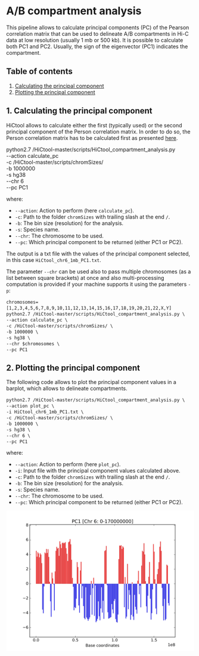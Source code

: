 # A/B compartment analysis

This pipeline allows to calculate principal components (PC) of the Pearson correlation matrix that can be used to delineate A/B compartments in Hi-C data at low resolution (usually 1 mb or 500 kb). It is possible to calculate both PC1 and PC2. Usually, the sign of the eigenvector (PC1) indicates the compartment.

## Table of contents

1. [Calculating the principal component](#1-calculating-the-principal-component)
2. [Plotting the principal component](#2-plotting-the-principal-component)

## 1. Calculating the principal component

HiCtool allows to calculate either the first (typically used) or the second principal component of the Person correlation matrix. In order to do so, the Person correlation matrix has to be calculated first as presented [here](/tutorial/normalization-yaffe-tanay.md#22-normalizing-enrichment-oe-data-and-calculating-the-pearson-correlation-matrix).

python2.7 /HiCtool-master/scripts/HiCtool_compartment_analysis.py \
--action calculate_pc \
-c /HiCtool-master/scripts/chromSizes/ \
-b 1000000 \
-s hg38 \
--chr 6 \
--pc PC1

where:

- ``--action``: Action to perform (here ``calculate_pc``).
- ``-c``: Path to the folder ``chromSizes`` with trailing slash at the end ``/``.
- ``-b``: The bin size (resolution) for the analysis.
- ``-s``: Species name.
- ``--chr``: The chromosome to be used.
- ``--pc``: Which principal component to be returned (either PC1 or PC2).

The output is a txt file with the values of the principal component selected, in this case ``HiCtool_chr6_1mb_PC1.txt``.

The parameter ``--chr`` can be used also to pass multiple chromosomes (as a list between square brackets) at once and also multi-processing computation is provided if your machine supports it using the parameters ``-p``:
```unix
chromosomes=[1,2,3,4,5,6,7,8,9,10,11,12,13,14,15,16,17,18,19,20,21,22,X,Y]
python2.7 /HiCtool-master/scripts/HiCtool_compartment_analysis.py \
--action calculate_pc \
-c /HiCtool-master/scripts/chromSizes/ \
-b 1000000 \
-s hg38 \
--chr $chromosomes \
--pc PC1
```

## 2. Plotting the principal component

The following code allows to plot the principal component values in a barplot, which allows to delineate compartments.

```unix
python2.7 /HiCtool-master/scripts/HiCtool_compartment_analysis.py \
--action plot_pc \
-i HiCtool_chr6_1mb_PC1.txt \
-c /HiCtool-master/scripts/chromSizes/ \
-b 1000000 \
-s hg38 \
--chr 6 \
--pc PC1
```

where:

- ``--action``: Action to perform (here ``plot_pc``).
- ``-i``: Input file with the principal component values calculated above.
- ``-c``: Path to the folder ``chromSizes`` with trailing slash at the end ``/``.
- ``-b``: The bin size (resolution) for the analysis.
- ``-s``: Species name.
- ``--chr``: The chromosome to be used.
- ``--pc``: Which principal component to be returned (either PC1 or PC2).

![](/figures/HiCtool_chr6_1mb_PC1.png) 